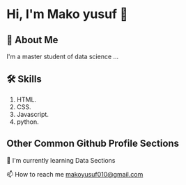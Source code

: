 
# Hi, I'm Mako yusuf 👋


## 🚀 About Me
I'm a master student of data science ...


## 🛠 Skills
1. HTML.
2. CSS.
3. Javascript.
4. python.



## Other Common Github Profile Sections

🧠 I'm currently learning Data Sections

📫 How to reach me makoyusuf010@gmail.com


